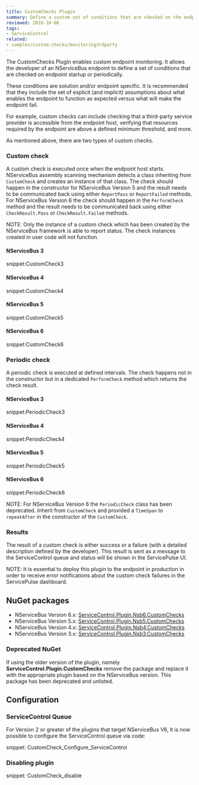 ```yaml
---
title: CustomChecks Plugin
summary: Define a custom set of conditions that are checked on the endpoint.
reviewed: 2016-10-06
tags:
- ServiceControl
related:
- samples/custom-checks/monitoring3rdparty
---
```


The CustomChecks Plugin enables custom endpoint monitoring. It allows the developer of an NServiceBus endpoint to define a set of conditions that are checked on endpoint startup or periodically.

These conditions are solution and/or endpoint specific. It is recommended that they include the set of explicit (and implicit) assumptions about what enables the endpoint to function as expected versus what will make the endpoint fail.

For example, custom checks can include checking that a third-party service provider is accessible from the endpoint host, verifying that resources required by the endpoint are above a defined minimum threshold, and more.

As mentioned above, there are two types of custom checks.


### Custom check

A custom check is executed once when the endpoint host starts. NServiceBus assembly scanning mechanism detects a class inheriting from `CustomCheck` and creates an instance of that class. The check should happen in the constructor for NServiceBus Version 5 and the result needs to be communicated back using either `ReportPass` or `ReportFailed` methods. For NServiceBus Version 6 the check should happen in the `PerformCheck` method and the result needs to be communicated back using either `CheckResult.Pass` or `CheckResult.Failed` methods.

NOTE: Only the instance of a custom check which has been created by the NServiceBus framework is able to report status. The check instances created in user code will not function.


#### NServiceBus 3

snippet:CustomCheck3


#### NServiceBus 4

snippet:CustomCheck4


#### NServiceBus 5

snippet:CustomCheck5


#### NServiceBus 6

snippet:CustomCheck6


### Periodic check

A periodic check is executed at defined intervals. The check happens not in the constructor but in a dedicated `PerformCheck` method which returns the check result.


#### NServiceBus 3

snippet:PeriodicCheck3


#### NServiceBus 4

snippet:PeriodicCheck4


#### NServiceBus 5

snippet:PeriodicCheck5


#### NServiceBus 6

snippet:PeriodicCheck6

NOTE: For NServiceBus Version 6 the `PeriodicCheck` class has been deprecated. Inherit from `CustomCheck` and provided a `TimeSpan` to `repeatAfter` in the constructor of the `CustomCheck`.


### Results

The result of a custom check is either success or a failure (with a detailed description defined by the developer). This result is sent as a message to the ServiceControl queue and status will be shown in the ServicePulse UI.

NOTE: It is essential to deploy this plugin to the endpoint in production in order to receive error notifications about the custom check failures in the ServicePulse dashboard.


## NuGet packages

* NServiceBus Version 6.x: [ServiceControl.Plugin.Nsb6.CustomChecks](https://www.nuget.org/packages/ServiceControl.Plugin.Nsb6.CustomChecks)
* NServiceBus Version 5.x: [ServiceControl.Plugin.Nsb5.CustomChecks](https://www.nuget.org/packages/ServiceControl.Plugin.Nsb5.CustomChecks)
* NServiceBus Version 4.x: [ServiceControl.Plugin.Nsb4.CustomChecks](https://www.nuget.org/packages/ServiceControl.Plugin.Nsb4.CustomChecks)
* NServiceBus Version 3.x: [ServiceControl.Plugin.Nsb3.CustomChecks](https://www.nuget.org/packages/ServiceControl.Plugin.Nsb3.CustomChecks)


### Deprecated NuGet

If using the older version of the plugin, namely **ServiceControl.Plugin.CustomChecks** remove the package and replace it with the appropriate plugin based on the NServiceBus version. This package has been deprecated and unlisted.

## Configuration
### ServiceControl Queue

For Version 2 or greater of the plugins that target NServiceBus V6, it is now possible to configure the ServiceControl queue via code:

snippet: CustomCheck_Configure_ServiceControl

### Disabling plugin

snippet: CustomCheck_disable
